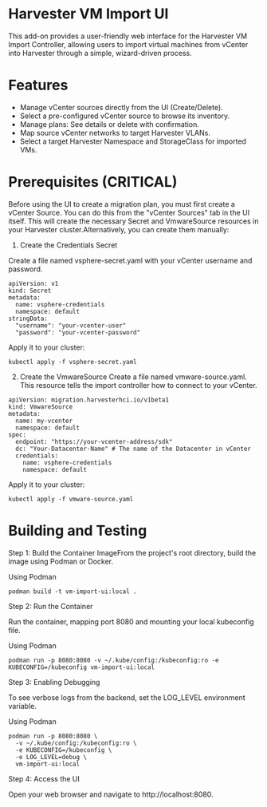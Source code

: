 # Harvester VM Import UI

This add-on provides a user-friendly web interface for the Harvester VM Import Controller, allowing users to import virtual machines from vCenter into Harvester through a simple, wizard-driven process.

# Features
* Manage vCenter sources directly from the UI (Create/Delete).
* Select a pre-configured vCenter source to browse its inventory.
* Manage plans: See details or delete with confirmation.
* Map source vCenter networks to target Harvester VLANs.
* Select a target Harvester Namespace and StorageClass for imported VMs.
# Prerequisites (CRITICAL)
Before using the UI to create a migration plan, you must first create a vCenter Source. You can do this from the "vCenter Sources" tab in the UI itself. This will create the necessary Secret and VmwareSource resources in your Harvester cluster.Alternatively, you can create them manually:

1. Create the Credentials Secret

Create a file named vsphere-secret.yaml with your vCenter username and password.
```
apiVersion: v1
kind: Secret
metadata:
  name: vsphere-credentials
  namespace: default
stringData:
  "username": "your-vcenter-user"
  "password": "your-vcenter-password"
```

Apply it to your cluster: 
```
kubectl apply -f vsphere-secret.yaml
```
2. Create the VmwareSource
Create a file named vmware-source.yaml. This resource tells the import controller how to connect to your vCenter.
```
apiVersion: migration.harvesterhci.io/v1beta1
kind: VmwareSource
metadata:
  name: my-vcenter
  namespace: default
spec:
  endpoint: "https://your-vcenter-address/sdk"
  dc: "Your-Datacenter-Name" # The name of the Datacenter in vCenter
  credentials:
    name: vsphere-credentials
    namespace: default
```

Apply it to your cluster: 
```
kubectl apply -f vmware-source.yaml
```

# Building and Testing

Step 1: Build the Container ImageFrom the project's root directory, build the image using Podman or Docker.

Using Podman
```
podman build -t vm-import-ui:local .
```

Step 2: Run the Container

Run the container, mapping port 8080 and mounting your local kubeconfig file.

Using Podman
```
podman run -p 8080:8080 -v ~/.kube/config:/kubeconfig:ro -e KUBECONFIG=/kubeconfig vm-import-ui:local
```

Step 3: Enabling Debugging

To see verbose logs from the backend, set the LOG_LEVEL environment variable.

Using Podman
```
podman run -p 8080:8080 \
  -v ~/.kube/config:/kubeconfig:ro \
  -e KUBECONFIG=/kubeconfig \
  -e LOG_LEVEL=debug \
  vm-import-ui:local
```

Step 4: Access the UI

Open your web browser and navigate to http://localhost:8080.

